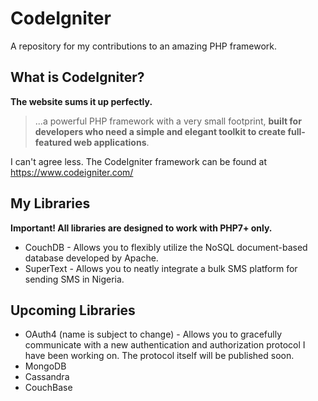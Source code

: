 # CodeIgniter
A repository for my contributions to an amazing PHP framework.

## What is CodeIgniter?
**The website sums it up perfectly.**
> ...a powerful PHP framework with a very small footprint, **built for developers who need a simple and elegant toolkit to create full-featured web applications**.

I can't agree less. The CodeIgniter framework can be found at https://www.codeigniter.com/

## My Libraries
**Important! All libraries are designed to work with PHP7+ only.**
- CouchDB - Allows you to flexibly utilize the NoSQL document-based database developed by Apache.
- SuperText - Allows you to neatly integrate a bulk SMS platform for sending SMS in Nigeria.

## Upcoming Libraries
- OAuth4 (name is subject to change) - Allows you to gracefully communicate with a new authentication and authorization protocol I have been working on. The protocol itself will be published soon.
- MongoDB
- Cassandra
- CouchBase
